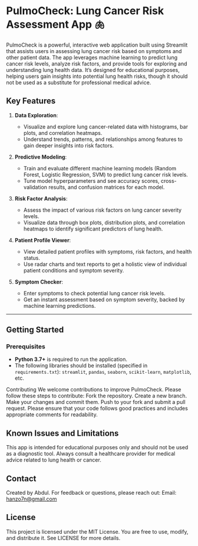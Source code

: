 # PulmoCheck: Lung Cancer Risk Assessment App 🫁

PulmoCheck is a powerful, interactive web application built using Streamlit that assists users in assessing lung cancer risk based on symptoms and other patient data. The app leverages machine learning to predict lung cancer risk levels, analyze risk factors, and provide tools for exploring and understanding lung health data. It’s designed for educational purposes, helping users gain insights into potential lung health risks, though it should not be used as a substitute for professional medical advice.

## Key Features
1. **Data Exploration**: 
   - Visualize and explore lung cancer-related data with histograms, bar plots, and correlation heatmaps.
   - Understand trends, patterns, and relationships among features to gain deeper insights into risk factors.
   
2. **Predictive Modeling**:
   - Train and evaluate different machine learning models (Random Forest, Logistic Regression, SVM) to predict lung cancer risk levels.
   - Tune model hyperparameters and see accuracy scores, cross-validation results, and confusion matrices for each model.

3. **Risk Factor Analysis**:
   - Assess the impact of various risk factors on lung cancer severity levels.
   - Visualize data through box plots, distribution plots, and correlation heatmaps to identify significant predictors of lung health.

4. **Patient Profile Viewer**:
   - View detailed patient profiles with symptoms, risk factors, and health status.
   - Use radar charts and text reports to get a holistic view of individual patient conditions and symptom severity.

5. **Symptom Checker**:
   - Enter symptoms to check potential lung cancer risk levels.
   - Get an instant assessment based on symptom severity, backed by machine learning predictions.

---

## Getting Started

### Prerequisites
- **Python 3.7+** is required to run the application.
- The following libraries should be installed (specified in `requirements.txt`): `streamlit`, `pandas`, `seaborn`, `scikit-learn`, `matplotlib`, etc.

 Contributing
We welcome contributions to improve PulmoCheck. Please follow these steps to contribute:
Fork the repository.
Create a new branch.
Make your changes and commit them.
Push to your fork and submit a pull request.
Please ensure that your code follows good practices and includes appropriate comments for readability.

## Known Issues and Limitations
This app is intended for educational purposes only and should not be used as a diagnostic tool.
Always consult a healthcare provider for medical advice related to lung health or cancer.

## Contact
Created by Abdul. For feedback or questions, please reach out:
Email: hanzo7n@gmail.com

## License
This project is licensed under the MIT License. You are free to use, modify, and distribute it. See LICENSE for more details.

